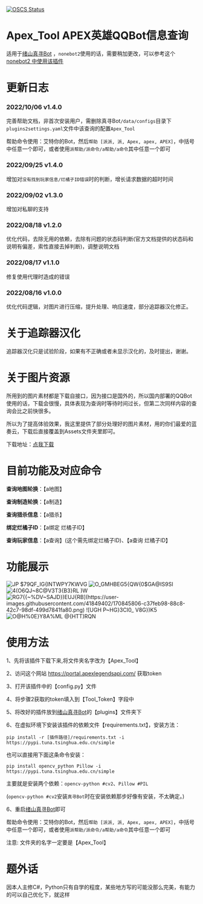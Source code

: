 ﻿[![OSCS Status](https://www.oscs1024.com/platform/badge/AreCie/Apex_Tool.svg?size=large)](https://www.oscs1024.com/project/AreCie/Apex_Tool?ref=badge_large)
# Apex_Tool  APEX英雄QQBot信息查询
 适用于[绪山真寻Bot](https://github.com/HibiKier/zhenxun_bot) ，``nonebot2``使用的话，需要稍加更改，可以参考这个[nonebot2 中使用该插件](https://github.com/AreCie/Apex_Tool/issues/9#issuecomment-1218910846)

# 更新日志

### 2022/10/06  v1.4.0
完善帮助文档，非首次安装用户，需删除真寻Bot``/data/configs``目录下``plugins2settings.yaml``文件中该查询的配置``Apex_Tool``

帮助命令使用：艾特你的Bot，然后``帮助 [派派, 派, Apex, apex, APEX]``，中括号中任意一个即可，或者使用``派帮助/派命令/a帮助/a命令``其中任意一个即可

### 2022/09/25  v1.4.0
增加对`没有找到玩家信息/烂橘子ID错误`时的判断，增长请求数据的超时时间

### 2022/09/02  v1.3.0
增加对私聊的支持

### 2022/08/18  v1.2.0
优化代码，去除无用的依赖，去除有问题的状态码判断(官方文档提供的状态码和说明有偏差，索性直接去掉判断)，调整说明文档

### 2022/08/17  v1.1.0
修复使用代理时造成的错误

### 2022/08/16  v1.0.0
优化代码逻辑，对图片进行压缩，提升处理、响应速度，部分追踪器汉化修正。

# 关于追踪器汉化
追踪器汉化只是试验阶段，如果有不正确或者未显示汉化的，及时提出，谢谢。
 
# 关于图片资源
所用到的图片素材都是下载自接口，因为接口是国外的，所以国内部署的QQBot使用的话，下载会很慢，具体表现为查询时等待时间过长，但第二次同样内容的查询会比之前快很多。

所以为了提高体验效果，我这里提供了部分处理好的图片素材，用的你们最爱的蓝奏云，下载后直接覆盖到Assets文件夹里即可。

下载地址：[点我下载](https://wws.lanzoub.com/i5KER0bn0oih)

# 目前功能及对应命令
 **查询地图轮换**：【a地图】

 **查询制造轮换**：【a制造】
 
 **查询猎杀信息**：【a猎杀】
 
 **绑定烂橘子ID**：【a绑定 烂橘子ID】
 
 **查询玩家信息**：【a查询】(这个需先绑定烂橘子ID)、【a查询 烂橘子ID】
 
# 功能展示
 ![JP $79QF_IG{INTWPY7KWVG](https://user-images.githubusercontent.com/41849402/170845769-6cf5141b-7e79-412a-86ad-391464ac16e7.png)
![O_GMHBEG5{QW{0$GA@IS9SI](https://user-images.githubusercontent.com/41849402/170845801-e0ddc0d3-f44b-4aa6-b51b-1e21d7be7653.png)
![4(O6QJ~8C@V3T3{B3}RL )W](https://user-images.githubusercontent.com/41849402/170845803-421213e7-5f48-42c8-8afd-faddf933160b.png)
![RG7{{~%DV~SAJD`})EUJ{RB](https://user-images.githubusercontent.com/41849402/170845806-c37feb98-88c8-42c7-98df-499d7841fa80.png)
![UGH P~HG}3`CI0_ V8G})K5](https://user-images.githubusercontent.com/41849402/170845810-e8c5016f-a49b-443f-80c5-c839cbafcd8e.png)
![O@H%0E}Y8A%ML @{HTT)RQN](https://user-images.githubusercontent.com/41849402/170845813-09872adb-3458-41fc-b854-e441e943e030.png)

# 使用方法
1、先将该插件下载下来,将文件夹名字改为【Apex_Tool】

2、访问这个网站 https://portal.apexlegendsapi.com/ 获取token

3、打开该插件中的【config.py】文件

4、将步骤2获取的token填入到【Tool_Token】字段中

5、将改好的插件放到[绪山真寻Bot](https://github.com/HibiKier/zhenxun_bot)的【plugins】文件夹下

6、在虚拟环境下安装该插件的依赖文件【requirements.txt】，安装方法：

```shell
pip install -r [插件路径]/requirements.txt -i https://pypi.tuna.tsinghua.edu.cn/simple
```

也可以直接用下面这条命令安装：
```shell
pip install opencv_python Pillow -i https://pypi.tuna.tsinghua.edu.cn/simple
```

主要就是安装两个依赖：```opencv-python #cv2```、```Pillow #PIL```

(```opencv-python #cv2```安装``真寻Bot``时在安装依赖那步好像有安装，不太确定。)


6、重启[绪山真寻Bot](https://github.com/HibiKier/zhenxun_bot)即可

帮助命令使用：艾特你的Bot，然后``帮助 [派派, 派, Apex, apex, APEX]``，中括号中任意一个即可，或者使用``派帮助/派命令/a帮助/a命令``其中任意一个即可

注意: 文件夹的名字一定要是【Apex_Tool】
# 题外话
因本人主修C#，Python只有自学的程度，某些地方写的可能没那么完美，有能力的可以自己优化下，就这样
